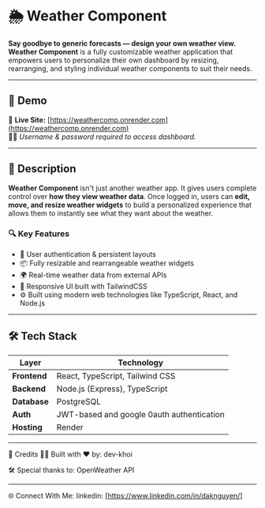# 🌦️ Weather Component

**Say goodbye to generic forecasts — design your own weather view.**  
**Weather Component** is a fully customizable weather application that empowers users to personalize their own dashboard by resizing, rearranging, and styling individual weather components to suit their needs.

---

## 🚀 Demo

🔗 **Live Site:** [https://weathercomp.onrender.com](https://weathercomp.onrender.com)  
🧑‍💻 _Username & password required to access dashboard._

---

## 📝 Description

**Weather Component** isn't just another weather app. It gives users complete control over **how they view weather data**. Once logged in, users can **edit, move, and resize weather widgets** to build a personalized experience that allows them to instantly see what they want about the weather.

### 🔍 Key Features

- 🔐 User authentication & persistent layouts
- 📦 Fully resizable and rearrangeable weather widgets
- 🌍 Real-time weather data from external APIs
- 💅 Responsive UI built with TailwindCSS
- ⚙️ Built using modern web technologies like TypeScript, React, and Node.js

---

## 🛠️ Tech Stack

| Layer        | Technology                                |
| ------------ | ----------------------------------------- |
| **Frontend** | React, TypeScript, Tailwind CSS           |
| **Backend**  | Node.js (Express), TypeScript             |
| **Database** | PostgreSQL                                |
| **Auth**     | JWT-based and google 0auth authentication |
| **Hosting**  | Render                                    |

---

🙌 Credits 🧑‍💻 Built with ❤️ by: dev-khoi

🛠️ Special thanks to: OpenWeather API

---

🌐 Connect With Me: linkedin: [https://www.linkedin.com/in/daknguyen/]
